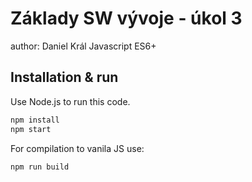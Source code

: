 # Základy SW vývoje - úkol 3
author: Daniel Král
Javascript ES6+

## Installation & run

Use Node.js to run this code.

```sh
npm install
npm start
```

For compilation to vanila JS use:
```sh
npm run build
```
